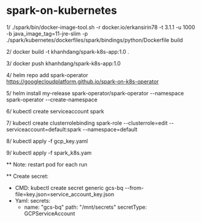 # spark-on-kubernetes
1/ ./spark/bin/docker-image-tool.sh -r docker.io/erkansirin78 -t 3.1.1 -u 1000 -b java_image_tag=11-jre-slim -p ./spark/kubernetes/dockerfiles/spark/bindings/python/Dockerfile build

2/ docker build -t khanhdang/spark-k8s-app:1.0 .

3/ docker push khanhdang/spark-k8s-app:1.0

4/ helm repo add spark-operator https://googlecloudplatform.github.io/spark-on-k8s-operator

5/ helm install my-release spark-operator/spark-operator --namespace spark-operator --create-namespace

6/ kubectl create serviceaccount spark

7/ kubectl create clusterrolebinding spark-role --clusterrole=edit --serviceaccount=default:spark --namespace=default

8/ kubectl apply -f gcp_key.yaml 

9/ kubectl apply -f spark_k8s.yam

** Note: restart pod for each run

** Create secret: 
  - CMD: kubectl create secret generic gcs-bq --from-file=key.json=service_account_key.json
  - Yaml: 
    secrets:
      - name: "gcs-bq"
        path: "/mnt/secrets"
        secretType: GCPServiceAccount 
